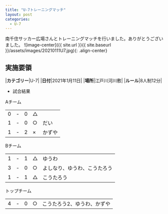 ```yaml
---
title: "U-7トレーニングマッチ"
layout: post
categories:
  - U-7
---
```


南千住サッカー広場さんとトレーニングマッチを行いました。ありがとうございました。
![image-center]({{ site.url }}{{ site.baseurl }}/assets/images/20210111U7.jpg){: .align-center}

## 実施要領

|**カテゴリー**|U-7|
|**日付**|2021年1月11日|
|**場所**|江戸川河川敷|
|**ルール**|8人制12分|

* 試合結果

Aチーム

|   |    |         |    | |
|:-:|:--:|:--:|:--------|:-|
|    0| - |   0|△||
|    1| - |   0|○|だい|
|    1| - |   2|×|かずや|

Bチーム

|   |    |         |    | |
|:-:|:--:|:--:|:--------|:-|
|    1| - |   1|△|ゆうわ|
|    3| - |   0|○|よしなり、ゆうわ、こうたろう|
|    1| - |   1|△|こうたろう|

トップチーム

|   |    |         |    | |
|:-:|:--:|:--:|:--------|:-|
|    4| - |   0|○|こうたろう2、ゆうわ、かずや|
